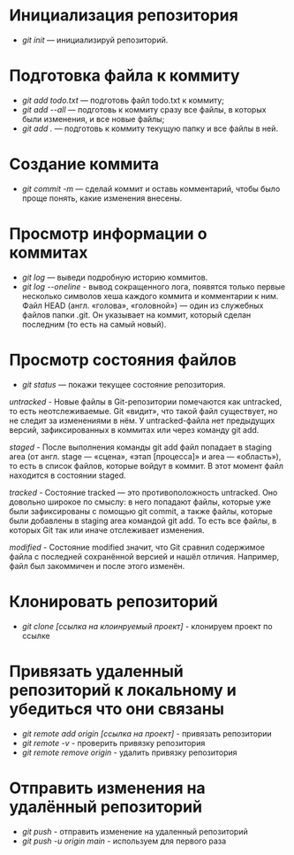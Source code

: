 # Инициализация репозитория


* *git init* — инициализируй репозиторий.


# Подготовка файла к коммиту


* *git add todo.txt* — подготовь файл todo.txt к коммиту;
* *git add --all* — подготовь к коммиту сразу все файлы, в которых были изменения, и все новые файлы;
* *git add .* — подготовь к коммиту текущую папку и все файлы в ней.

# Создание коммита


* *git commit -m* — сделай коммит и оставь комментарий, чтобы было проще понять, какие изменения внесены.



# Просмотр информации о коммитах


* *git log*  — выведи подробную историю коммитов.
* *git log --oneline* - вывод сокращенного лога, появятся только первые несколько символов хеша каждого коммита и комментарии к ним. 
Файл HEAD (англ. «голова», «головной») — один из служебных файлов папки .git. Он указывает на коммит, который сделан последним (то есть на самый новый).

# Просмотр состояния файлов


* *git status* — покажи текущее состояние репозитория.


*untracked* - Новые файлы в Git-репозитории помечаются как untracked, то есть неотслеживаемые. Git «видит», что такой файл существует, но не следит за изменениями в нём. У untracked-файла нет предыдущих версий, зафиксированных в коммитах или через команду git add.


*staged* - После выполнения команды git add файл попадает в staging area (от англ. stage — «сцена», «этап [процесса]» и area — «область»), то есть в список файлов, которые войдут в коммит. В этот момент файл находится в состоянии staged.


*tracked* - Состояние tracked — это противоположность untracked. Оно довольно широкое по смыслу: в него попадают файлы, которые уже были зафиксированы с помощью git commit, а также файлы, которые были добавлены в staging area командой git add. То есть все файлы, в которых Git так или иначе отслеживает изменения.


*modified* - Состояние modified значит, что Git сравнил содержимое файла с последней сохранённой версией и нашёл отличия. Например, файл был закоммичен и после этого изменён.

# Клонировать репозиторий


* *git clone [ссылка на клоинруемый проект]* - клонируем проект по ссылке


# Привязать удаленный репозиторий к локальному и убедиться что они связаны


* *git remote add origin [ссылка на проект]* - привязать репозитории
* *git remote -v* - проверить привязку репозитория
* *git remote remove origin* - удалить привязку репозитория

# Отправить изменения на удалённый репозиторий


* *git push* - отправить изменение на удаленный репозиторий
* *git push -u origin main* - используем для первого раза

